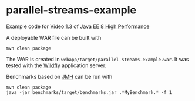 parallel-streams-example
========================

Example code for [Video 1.3](../Video_1.3) of [Java EE 8 High Performance](https://github.com/PacktPublishing/Java-EE-8-High-Performance-video-)

A deployable WAR file can be built with

    mvn clean package

The WAR is created in `webapp/target/parallel-streams-example.war`. It was tested with the [Wildfly](http://wildfly.org) application server.

Benchmarks based on [JMH](http://openjdk.java.net/projects/code-tools/jmh/) can be run with

    mvn clean package
    java -jar benchmarks/target/benchmarks.jar .*MyBenchmark.* -f 1
